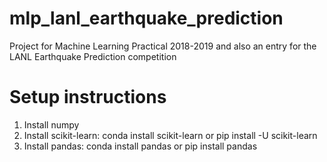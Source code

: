 # mlp_lanl_earthquake_prediction
Project for Machine Learning Practical 2018-2019 and also an entry for the LANL Earthquake Prediction competition


# Setup instructions

1. Install numpy
2. Install scikit-learn:
	conda install scikit-learn
	or 
	pip install -U scikit-learn
3. Install pandas:
	conda install pandas
	or
	pip install pandas
